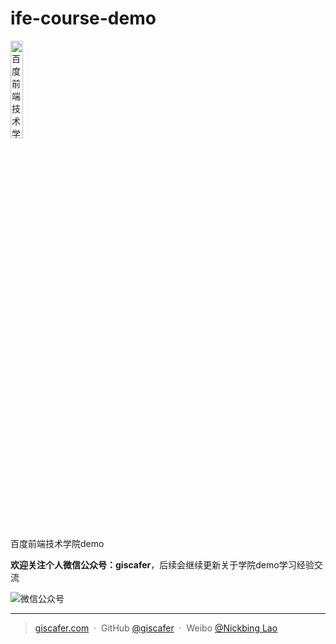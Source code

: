 # ife-course-demo

<img src="https://raw.githubusercontent.com/giscafer/ife-course-demo/master/github.jpg" alt="百度前端技术学院" width="20%"/>

百度前端技术学院demo


<p><strong>欢迎关注个人微信公众号：giscafer</strong>，后续会继续更新关于学院demo学习经验交流</p>
<img src="https://raw.githubusercontent.com/giscafer/ife-course-demo/master/qrcode_for_giscafer.jpg" alt="微信公众号"/>

---

> [giscafer.com](http://giscafer.com) &nbsp;&middot;&nbsp;
> GitHub [@giscafer](https://github.com/giscafer) &nbsp;&middot;&nbsp;
> Weibo [@Nickbing Lao](https://weibo.com/laohoubin)
